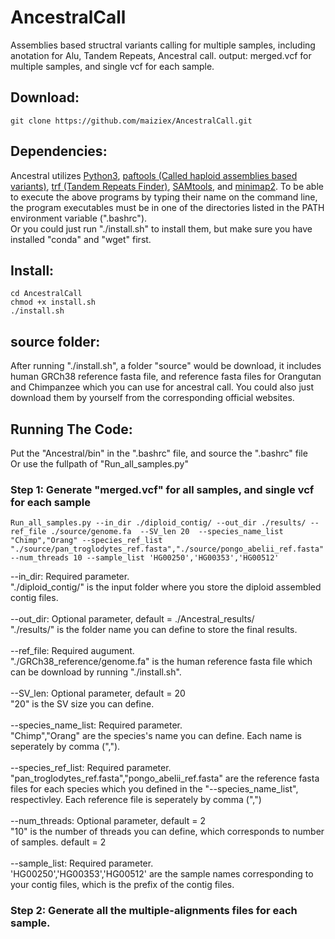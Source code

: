 # AncestralCall
Assemblies based structral variants calling for multiple samples, including anotation for Alu, Tandem Repeats, Ancestral call. 
output: merged.vcf for multiple samples, and single vcf for each sample. 

## Download:
```
git clone https://github.com/maiziex/AncestralCall.git
```

## Dependencies:
Ancestral utilizes <a href="https://www.python.org/downloads/">Python3</a>, <a href="https://github.com/lh3/minimap2/tree/master/misc">paftools (Called haploid assemblies based variants)</a>, <a href="https://tandem.bu.edu/trf/trf.html">trf (Tandem Repeats Finder)</a>, <a href="http://samtools.sourceforge.net/">SAMtools</a>, and <a href="https://github.com/lh3/minimap2">minimap2</a>. To be able to execute the above programs by typing their name on the command line, the program executables must be in one of the directories listed in the PATH environment variable (".bashrc"). <br />
Or you could just run "./install.sh" to install them, but make sure you have installed "conda" and "wget" first. 

## Install:
```
cd AncestralCall
chmod +x install.sh
./install.sh
```

## source folder:
After running "./install.sh", a folder "source" would be download, it includes human GRCh38 reference fasta file, and reference fasta files for Orangutan and Chimpanzee which you can use for ancestral call. You could also just download them by yourself from the corresponding official websites. 

## Running The Code:
Put the "Ancestral/bin" in the ".bashrc" file, and source the ".bashrc" file <br />
Or use the fullpath of "Run_all_samples.py"


### Step 1: Generate "merged.vcf" for all samples, and single vcf for each sample
```
Run_all_samples.py --in_dir ./diploid_contig/ --out_dir ./results/ --ref_file ./source/genome.fa  --SV_len 20  --species_name_list "Chimp","Orang" --species_ref_list "./source/pan_troglodytes_ref.fasta","./source/pongo_abelii_ref.fasta" --num_threads 10 --sample_list 'HG00250','HG00353','HG00512'
```

--in_dir: Required parameter. <br />
"./diploid_contig/" is the input folder where you store the diploid assembled contig files. <br />
<br />
--out_dir: Optional parameter, default = ./Ancestral_results/  <br />
"./results/" is the folder name you can define to store the final results.  <br />
<br />
--ref_file: Required augument. <br />
"./GRCh38_reference/genome.fa" is the human reference fasta file which can be download by running "./install.sh". <br />
<br /> 
--SV_len: Optional parameter, default = 20 <br />
"20" is the SV size you can define.<br />
<br /> 
--species_name_list: Required parameter. <br />
"Chimp","Orang" are the species's name you can define. Each name is seperately by comma (","). <br />
<br /> 
--species_ref_list: Required parameter.<br />
"pan_troglodytes_ref.fasta","pongo_abelii_ref.fasta" are the reference fasta files for each species which you defined in the "--species_name_list", respectivley. Each reference file is seperately by comma (",") <br />
<br /> 
--num_threads: Optional parameter, default = 2 <br />
"10" is the number of threads you can define, which corresponds to number of samples. default = 2 <br />
<br /> 
--sample_list: Required parameter. <br />
'HG00250','HG00353','HG00512' are the sample names corresponding to your contig files, which is the prefix of the contig files. <br />

### Step 2: Generate all the multiple-alignments files for each sample. 

